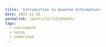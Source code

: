 ```yaml
---
title: 'Introduction to Quantum Information'
date: 2023-11-26
permalink: /posts/fall23/ph443x/
tags:
  - coursework
  - notes
  - undefined
---
```





